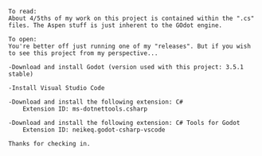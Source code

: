	To read:
	About 4/5ths of my work on this project is contained within the ".cs" files. The Aspen stuff is just inherent to the GOdot engine.

	To open:
	You're better off just running one of my "releases". But if you wish to see this project from my perspective...

	-Download and install Godot (version used with this project: 3.5.1 stable)

	-Install Visual Studio Code

	-Download and install the following extension: C#
		Extension ID: ms-dotnettools.csharp

	-Download and install the following extension: C# Tools for Godot
		Extension ID: neikeq.godot-csharp-vscode
		
	Thanks for checking in.